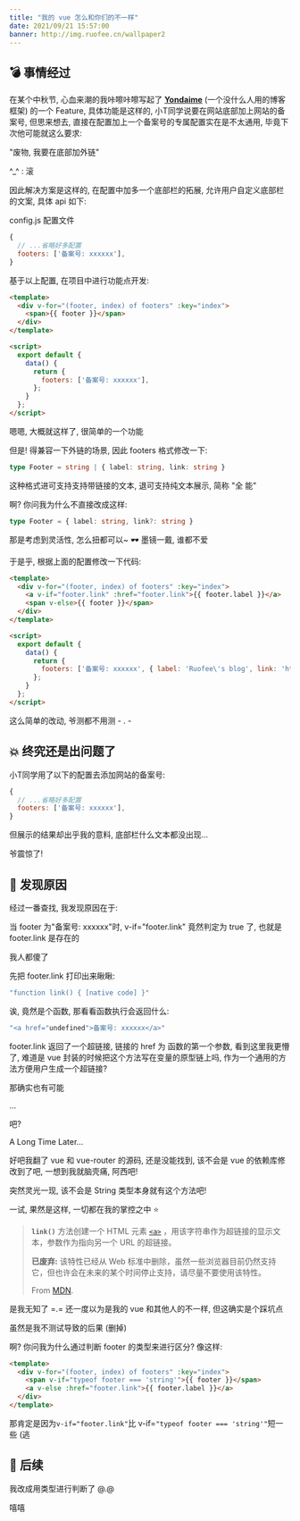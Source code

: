 ```yaml
---
title: "我的 vue 怎么和你们的不一样"
date: 2021/09/21 15:57:00
banner: http://img.ruofee.cn/wallpaper2
---
```




## 💣 事情经过

在某个中秋节, 心血来潮的我咔嚓咔嚓写起了 **[Yondaime](https://github.com/ruofee/Yondaime)** (一个没什么人用的博客框架) 的一个 Feature, 具体功能是这样的, 小T同学说要在网站底部加上网站的备案号, 但思来想去, 直接在配置加上一个备案号的专属配置实在是不太通用, 毕竟下次他可能就这么要求:

"废物, 我要在底部加外链"

^_^ : 滚

因此解决方案是这样的, 在配置中加多一个底部栏的拓展, 允许用户自定义底部栏的文案, 具体 api 如下:

config.js 配置文件

```js
{
  // ...省略好多配置
  footers: ['备案号: xxxxxx'],
}
```

基于以上配置, 在项目中进行功能点开发:

```html
<template>
  <div v-for="(footer, index) of footers" :key="index">
    <span>{{ footer }}</span>
  </div>
</template>

<script>
  export default {
    data() {
      return {
        footers: ['备案号: xxxxxx'],
      };
    }
  };
</script>
```

嗯嗯, 大概就这样了, 很简单的一个功能

但是! 得兼容一下外链的场景, 因此 footers 格式修改一下:

```ts
type Footer = string | { label: string, link: string }
```

这种格式进可支持支持带链接的文本, 退可支持纯文本展示, 简称 "全 能"

啊? 你问我为什么不直接改成这样:

```ts
type Footer = { label: string, link?: string }
```

那是考虑到灵活性, 怎么扭都可以~ 🕶 墨镜一戴, 谁都不爱

于是乎, 根据上面的配置修改一下代码:

```html
<template>
  <div v-for="(footer, index) of footers" :key="index">
    <a v-if="footer.link" :href="footer.link">{{ footer.label }}</a>
    <span v-else>{{ footer }}</span>
  </div>
</template>

<script>
  export default {
    data() {
      return {
        footers: ['备案号: xxxxxx', { label: 'Ruofee\'s blog', link: 'http://ruofee.cn' }],
      };
    }
  };
</script>
```

这么简单的改动, 爷测都不用测 - . -

## 💥 终究还是出问题了

小T同学用了以下的配置去添加网站的备案号:

```js
{
  // ...省略好多配置
  footers: ['备案号: xxxxxx'],
}
```

但展示的结果却出乎我的意料, 底部栏什么文本都没出现...

爷震惊了!

## 💊 发现原因

经过一番查找, 我发现原因在于:

当 footer 为"备案号: xxxxxx"时, v-if="footer.link" 竟然判定为 true 了, 也就是 footer.link 是存在的

我人都傻了

先把 footer.link 打印出来瞅瞅:

```js
"function link() { [native code] }"
```

 诶, 竟然是个函数, 那看看函数执行会返回什么:

```js
"<a href="undefined">备案号: xxxxxx</a>"
```

footer.link 返回了一个超链接, 链接的 href 为 函数的第一个参数, 看到这里我更懵了, 难道是 vue 封装的时候把这个方法写在变量的原型链上吗, 作为一个通用的方法方便用户生成一个超链接? 

那确实也有可能

...

吧?

A Long Time Later...

好吧我翻了 vue 和 vue-router 的源码, 还是没能找到, 该不会是 vue 的依赖库修改到了吧, 一想到我就脑壳痛, 阿西吧!

突然灵光一现, 该不会是 String 类型本身就有这个方法吧!

一试, 果然是这样, 一切都在我的掌控之中 ⭐️

> **`link()`** 方法创建一个 HTML 元素 [`<a>`](https://developer.mozilla.org/zh-CN/docs/Web/HTML/Element/a) ，用该字符串作为超链接的显示文本，参数作为指向另一个 URL 的超链接。
>
> **已废弃:** 该特性已经从 Web 标准中删除，虽然一些浏览器目前仍然支持它，但也许会在未来的某个时间停止支持，请尽量不要使用该特性。
>
> From [MDN](https://developer.mozilla.org/zh-CN/docs/Web/JavaScript/Reference/Global_Objects/String/link).

是我无知了 =.= 还一度以为是我的 vue 和其他人的不一样, 但这确实是个踩坑点

虽然是我不测试导致的后果 (删掉)

啊? 你问我为什么通过判断 footer 的类型来进行区分? 像这样:

```html
<template>
  <div v-for="(footer, index) of footers" :key="index">
    <span v-if="typeof footer === 'string'">{{ footer }}</span>
    <a v-else :href="footer.link">{{ footer.label }}</a>
  </div>
</template>
```

那肯定是因为`v-if="footer.link"`比 v-if=`"typeof footer === 'string'"`短一些 (逃

## 🍔 后续

我改成用类型进行判断了 @.@

嘻嘻

